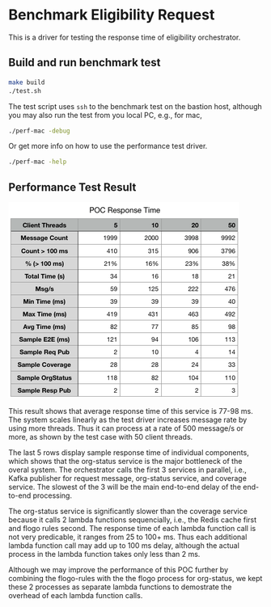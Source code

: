 # Benchmark Eligibility Request
This is a driver for testing the response time of eligibility orchestrator.

## Build and run benchmark test
```bash
make build
./test.sh
```
The test script uses `ssh` to the benchmark test on the bastion host, although you may also run the test from you local PC, e.g., for mac,
```bash
./perf-mac -debug
```
Or get more info on how to use the performance test driver.
```bash
./perf-mac -help
```

## Performance Test Result
![Performance](poc-perf.png)

This result shows that average response time of this service is 77-98 ms. The system scales linearly as the test driver increases message rate by using more threads.  Thus it can process at a rate of 500 message/s or more, as shown by the test case with 50 client threads.

The last 5 rows display sample response time of individual components, which shows that the org-status service is the major bottleneck of the overal system.  The orchestrator calls the first 3 services in parallel, i.e., Kafka publisher for request message, org-status service, and coverage service. The slowest of the 3 will be the main end-to-end delay of the end-to-end processing.

The org-status service is significantly slower than the coverage service because it calls 2 lambda functions sequencially, i.e., the Redis cache first and flogo rules second.  The response time of each lambda function call is not very predicable, it ranges from 25 to 100+ ms.  Thus each additional lambda function call may add up to 100 ms delay, although the actual process in the lambda function takes only less than 2 ms.

Although we may improve the performance of this POC further by combining the flogo-rules with the the flogo process for org-status, we kept these 2 processes as separate lambda functions to demostrate the overhead of each lambda function calls.